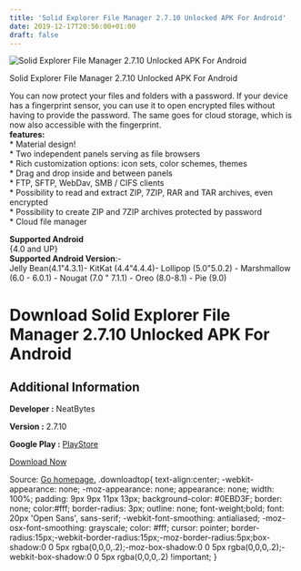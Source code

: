 ```yaml
---
title: 'Solid Explorer File Manager 2.7.10 Unlocked APK For Android'
date: 2019-12-17T20:56:00+01:00
draft: false
---
```


![Solid Explorer File Manager 2.7.10 Unlocked APK For Android](https://i1.wp.com/apkhome.net/wp-content/uploads/2019/12/Solid-Explorer-File-Manager-2.7.10-Unlocked.png "Solid Explorer File Manager 2.7.10 Unlocked APK For Android")

  

Solid Explorer File Manager 2.7.10 Unlocked APK For Android

You can now protect your files and folders with a password. If your device has a fingerprint sensor, you can use it to open encrypted files without having to provide the password. The same goes for cloud storage, which is now also accessible with the fingerprint.  
**features:**  
\* Material design!  
\* Two independent panels serving as file browsers  
\* Rich customization options: icon sets, color schemes, themes  
\* Drag and drop inside and between panels  
\* FTP, SFTP, WebDav, SMB / CIFS clients  
\* Possibility to read and extract ZIP, 7ZIP, RAR and TAR archives, even encrypted  
\* Possibility to create ZIP and 7ZIP archives protected by password  
\* Cloud file manager

**Supported Android**  
{4.0 and UP}  
**Supported Android Version**:-  
Jelly Bean(4.1"4.3.1)- KitKat (4.4"4.4.4)- Lollipop (5.0"5.0.2) - Marshmallow (6.0 - 6.0.1) - Nougat (7.0 " 7.1.1) - Oreo (8.0-8.1) - Pie (9.0)

Download Solid Explorer File Manager 2.7.10 Unlocked APK For Android
====================================================================

Additional Information
----------------------

**Developer :** NeatBytes

**Version :** 2.7.10

**Google Play :** [PlayStore](https://play.google.com/store/apps/details?id=pl.solidexplorer2)

  

[Download Now](https://store4app.co/post/solid-explorer-file-manager-2-7-10-unlocked-apk-for-android_1576612408)

  
Source: [Go homepage.](https://store4app.co/post/solid-explorer-file-manager-2-7-10-unlocked-apk-for-android_1576612408) .downloadtop{ text-align:center; -webkit-appearance: none; -moz-appearance: none; appearance: none; width: 100%; padding: 9px 9px 11px 13px; background-color: #0EBD3F; border: none; color:#fff; border-radius: 3px; outline: none; font-weight;bold; font: 20px 'Open Sans', sans-serif; -webkit-font-smoothing: antialiased; -moz-osx-font-smoothing: grayscale; color: #fff; cursor: pointer; border-radius:15px;-webkit-border-radius:15px;-moz-border-radius:5px;box-shadow:0 0 5px rgba(0,0,0,.2);-moz-box-shadow:0 0 5px rgba(0,0,0,.2);-webkit-box-shadow:0 0 5px rgba(0,0,0,.2) !important; }